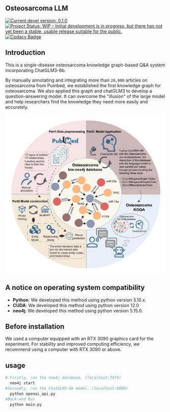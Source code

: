 ## Osteosarcoma LLM 

[![Current devel version: 0.1.0](https://img.shields.io/badge/devel%20version-0.1.0-blue.svg)](https://github.com/L-0606/Osteosarcoma_KGQA/)
[![Project Status: WIP – Initial development is in progress, but there has not yet been a stable, usable release suitable for the public.](https://www.repostatus.org/badges/latest/act.svg)](https://www.repostatus.org/#act)
[![Codacy Badge](https://app.codacy.com/project/badge/Grade/09b138b2fa9242229f081cd180f6fc91)](https://app.codacy.com/gh/randef1ned/labyrinth/dashboard?utm_source=gh&utm_medium=referral&utm_content=&utm_campaign=Badge_grade)

## Introduction

This is a single-disease osteosarcoma knowledge graph-based Q&A system incorporating ChatGLM3-6b.

By manually annotating and integrating more than `20,000` articles on osteosarcoma from Pumbed, we established the first knowledge graph for osteosarcoma. We also applied this graph and chatGLM3 to develop a question-answering model. It can overcome the "illusion" of the large model and help researchers find the knowledge they need more easily and accurately.

![A simple schema of the labyrinth](figures/Figure1.jpg)

## A notice on operating system compatibility
- **Python**: We developed this method using python version 3.10.x.
- **CUDA**:  We developed this method using python version 12.0
- **neo4j**:  We developed this method using python version 5.15.0.

## Before installation
We used a computer equipped with an RTX 3090 graphics card for the experiment. For stability and improved computing efficiency, we recommend using a computer with RTX 3090 or above.
## usage
``` bash
# Firstly, run the neo4j database. (localhost:7474) 
  neo4j start
#Secondly, run the ChatGLM3-6b model. (localhost:8000) 
  python openai_api.py 
#Back-end Run 
  python main.py 
```


